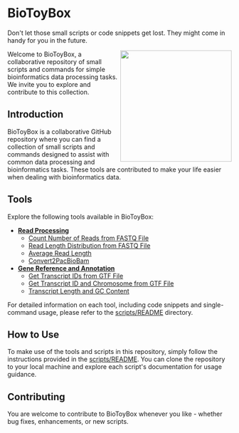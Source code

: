 # BioToyBox

Don't let those small scripts or code snippets get lost. They might come in handy for you in the future.

 <img align='right' src='https://media.giphy.com/media/zOvBKUUEERdNm/giphy.gif' height='250"'>

Welcome to BioToyBox, a collaborative repository of small scripts and commands for simple bioinformatics data processing tasks. We invite you to explore and contribute to this collection.

## Introduction

BioToyBox is a collaborative GitHub repository where you can find a collection of small scripts and commands designed to assist with common data processing and bioinformatics tasks. These tools are contributed to make your life easier when dealing with bioinformatics data.

## Tools

Explore the following tools available in BioToyBox:

- [**Read Processing**](scripts/README.md#read-processing)
  - [Count Number of Reads from FASTQ File](scripts/README.md#count-number-of-reads-from-fastq-file)
  - [Read Length Distribution from FASTQ File](scripts/README.md#read-length-distribution-from-fastq-file)
  - [Average Read Length](scripts/README.md#average-read-length)
  - [Convert2PacBioBam](scripts/README.md#convert2pacbiobam)
- [**Gene Reference and Annotation**](scripts/README.md#gene-reference-and-annotation)
  - [Get Transcript IDs from GTF File](scripts/README.md#get-transcript-ids-from-gtf-file)
  - [Get Transcript ID and Chromosome from GTF File](scripts/README.md#get-transcript-id-and-chromosome-from-gtf-file)
  - [Transcript Length and GC Content](scripts/README.md#transcript-length-and-gc-content)


For detailed information on each tool, including code snippets and single-command usage, please refer to the [scripts/README](scripts/README.md) directory.

## How to Use

To make use of the tools and scripts in this repository, simply follow the instructions provided in the [scripts/README](scripts/README.md). You can clone the repository to your local machine and explore each script's documentation for usage guidance.

## Contributing

You are welcome to contribute to BioToyBox whenever you like - whether bug fixes, enhancements, or new scripts.
